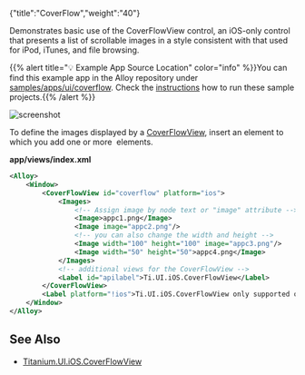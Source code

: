 {"title":"CoverFlow","weight":"40"}

Demonstrates basic use of the CoverFlowView control, an iOS-only control that presents a list of scrollable images in a style consistent with that used for iPod, iTunes, and file browsing.

{{% alert title="💡 Example App Source Location" color="info" %}}You can find this example app in the Alloy repository under [samples/apps/ui/coverflow](https://github.com/appcelerator/alloy/tree/master/samples/apps/ui/coverflow). Check the [instructions](/docs/appc/Alloy_Framework/Alloy_Guide/Alloy_Test_Apps/) how to run these sample projects.{{% /alert %}}

![screenshot](/Images/appc/download/attachments/41845741/screenshot.png)

To define the images displayed by a [CoverFlowView](#!/api/Titanium.UI.iOS.CoverFlowView), insert an <Images> element to which you add one or more <Image/> elements.

**app/views/index.xml**

```xml
<Alloy>
    <Window>
        <CoverFlowView id="coverflow" platform="ios">
            <Images>
                <!-- Assign image by node text or "image" attribute -->
                <Image>appc1.png</Image>
                <Image image="appc2.png"/>
                <!-- you can also change the width and height -->
                <Image width="100" height="100" image="appc3.png"/>
                <Image width="50" height="50">appc4.png</Image>
            </Images>
            <!-- additional views for the CoverFlowView -->
            <Label id="apilabel">Ti.UI.iOS.CoverFlowView</Label>
        </CoverFlowView>
        <Label platform="!ios">Ti.UI.iOS.CoverFlowView only supported on iOS</Label>
    </Window>
</Alloy>
```

## See Also

* [Titanium.UI.iOS.CoverFlowView](#!/api/Titanium.UI.iOS.CoverFlowView)
